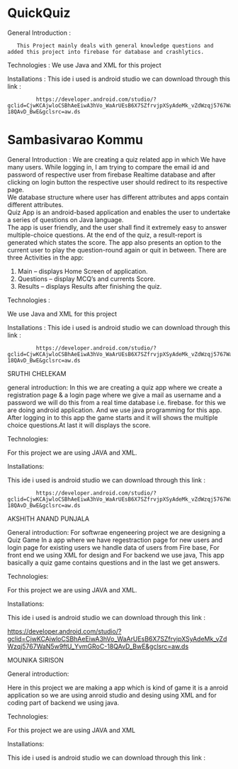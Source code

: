 # QuickQuiz

General Introduction : 

       This Project mainly deals with general knowledge questions and added this project into firebase for database and crashlytics.
       
       
 Technologies :
      We use Java and XML for this project
      
 Installations : 
      This ide i used is android studio we can download through this link : 
      
             https://developer.android.com/studio/?gclid=CjwKCAjwloCSBhAeEiwA3hVo_WaArUEsB6X7SZfrvjpXSyAdeMk_vZdWzqj5767WaN5w9ftU_YvmGRoC-18QAvD_BwE&gclsrc=aw.ds           
#  Sambasivarao Kommu

General Introduction : 
We are creating a quiz related app in which We have many users. While logging in, I am trying to compare the email id and password of respective user from firebase Realtime database and after clicking on login button the respective user should redirect to its respective page.  
We database structure where user has different attributes and apps contain different attributes.  
Quiz App is an android-based application and enables the user to undertake a series of questions on Java language.  
 The app is user friendly, and the user shall find it extremely easy to answer multiple-choice questions. At the end of the quiz, a result-report is generated which states the score. The app also presents an option to the current user to play the question-round again or quit in between. 
There are three Activities in the app: 
1. Main – displays Home Screen of application. 
2. Questions – display MCQ’s and currents Score. 
3. Results – displays Results after finishing the quiz. 

Technologies :

We use Java and XML for this project

Installations : 
      This ide i used is android studio we can download through this link : 
      
             https://developer.android.com/studio/?gclid=CjwKCAjwloCSBhAeEiwA3hVo_WaArUEsB6X7SZfrvjpXSyAdeMk_vZdWzqj5767WaN5w9ftU_YvmGRoC-18QAvD_BwE&gclsrc=aw.ds           
SRUTHI CHELEKAM

general introduction:
 In this we are creating a quiz app where we create a registration page & a login page where we give a mail as username and a password we will do this from a real time database i.e. firebase. for this  we are doing android application. And we use java programming for this app. After logging in to this app the game starts and it will shows the multiple choice questions.At last it will displays the score.
 
 Technologies:
 
 For this project we are using JAVA and XML.
 
 Installations:
 
  This ide i used is android studio we can download through this link : 
      
             https://developer.android.com/studio/?gclid=CjwKCAjwloCSBhAeEiwA3hVo_WaArUEsB6X7SZfrvjpXSyAdeMk_vZdWzqj5767WaN5w9ftU_YvmGRoC-18QAvD_BwE&gclsrc=aw.ds           

AKSHITH ANAND PUNJALA

General introduction:
 For softwrae engeneering project we are designing a Quiz Game In a app where we have regestraction page for new users and login page for existing users we handle data of users from Fire base, For front end we using XML for design and For backend we use java, This app basically a quiz game contains questions and in the last we get answers.
 
 Technologies:
 
 For this project we are using JAVA and XML.
 
  Installations:
 
  This ide i used is android studio we can download through this link :
 
 
 https://developer.android.com/studio/?gclid=CjwKCAjwloCSBhAeEiwA3hVo_WaArUEsB6X7SZfrvjpXSyAdeMk_vZdWzqj5767WaN5w9ftU_YvmGRoC-18QAvD_BwE&gclsrc=aw.ds           

 MOUNIKA SIRISON
 
 General introduction:
 
 Here in this project we are making a app which is kind of game it is a anroid application so we are using anroid studio and desing using XML and for coding part of backend we using java.
 
 Technologies:
 
 For this project we are using JAVA and XML
 
 Installations:
 
  This ide i used is android studio we can download through this link :
 
